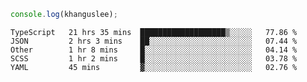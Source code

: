 ```js
console.log(khanguslee);
```

<!--START_SECTION:waka-->
```text
TypeScript   21 hrs 35 mins  ███████████████████▒░░░░░   77.86 % 
JSON         2 hrs 3 mins    ██░░░░░░░░░░░░░░░░░░░░░░░   07.44 % 
Other        1 hr 8 mins     █░░░░░░░░░░░░░░░░░░░░░░░░   04.14 % 
SCSS         1 hr 2 mins     █░░░░░░░░░░░░░░░░░░░░░░░░   03.78 % 
YAML         45 mins         ▓░░░░░░░░░░░░░░░░░░░░░░░░   02.76 % 
```
<!--END_SECTION:waka-->

<!--
**khanguslee/khanguslee** is a ✨ _special_ ✨ repository because its `README.md` (this file) appears on your GitHub profile.

Here are some ideas to get you started:

- 🔭 I’m currently working on ...
- 🌱 I’m currently learning ...
- 👯 I’m looking to collaborate on ...
- 🤔 I’m looking for help with ...
- 💬 Ask me about ...
- 📫 How to reach me: ...
- 😄 Pronouns: ...
- ⚡ Fun fact: ...
-->
